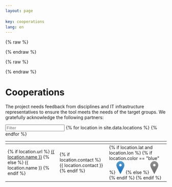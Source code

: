 ```yaml
---
layout: page

key: cooperations
lang: en
---
```


<link rel="stylesheet" href="{{ site.baseurl }}/css/leaflet.css" />

<script>
    var _locations = {{ site.data.locations | jsonify }};
</script>

{% raw  %}
<script id="popup-template" type="text/x-handlebars-template">

<h4>{{name}}</h4>

<dl>
    {{#if url}}
        <dt>URL</dt>
        <dd><a href="{{url}}" target="_blank">{{url}}</a></dd>
    {{/if}}
    {{#if contact}}
        <dt>Contact</dt>
        <dd>{{contact}}</dd>
    {{/if}}
    {{#if discipline}}
        <dt>Discipline</dt>
        <dd>{{discipline}}</dd>
    {{/if}}
    {{#if description}}
        <dt>Description</dt>
        <dd>{{description}}</dd>
    {{/if}}
</dl>

</script>
{% endraw %}

{% raw  %}
<script id="legend-template" type="text/x-handlebars-template">

<p>
    <img src="/img/icons/marker-icon-blue.png" /> Production instances
</p>
<p>
    <img src="/img/icons/marker-icon-grey.png" /> Testing instances
</p>

</script>
{% endraw %}

<script src="{{ site.baseurl }}/js/func.js"></script>
<script src="{{ site.baseurl }}/js/handlebars.min.js"></script>
<script src="{{ site.baseurl }}/js/leaflet.js"></script>
<script src="{{ site.baseurl }}/js/map.js"></script>

<script src="{{ site.baseurl }}/js/tablesorter.min.js"></script>
<script src="{{ site.baseurl }}/js/tablesorter.widgets.js"></script>
<link rel="stylesheet" type="text/css" href="/css/table.css">

<div id="map" class="map"></div>

Cooperations
============

The project needs feedback from disciplines and IT infrastructure representatives to ensure the tool meets the needs of the target groups. We gratefully acknowledge the following partners:

<input class="tabfilter" type="search" data-column="all" placeholder="Filter">
<table id="partners" class="tablesorter">
    <thead>
        <th class="name"></th><th></th><th></th>
    </thead>
    <tbody>
        {% for location in site.data.locations %}
            <tr>
                <td class="name">
                    {% if location.url %}
                        <a href="{{ location.url }}">{{ location.name }}</a>
                    {% else %}
                        {{ location.name }}
                    {% endif %}
                </td>
                <td class="contact">
                    {% if location.contact %}
                        {{ location.contact }}
                    {% endif %}
                </td>
                <td id="{{ location.name | slugify: latin }}" class="instance">
                    {% if location.lat and location.lon %}
                        {% if location.color == "blue" %}
                            <p style="display: none">live</p>
                            <img src="/img/icons/marker-icon-blue.png" />
                        {% else %}
                            <p style="display: none">test</p>
                            <img src="/img/icons/marker-icon-grey.png" />
                        {% endif %}
                        <script>
                            $("#{{ location.name | slugify }}")
                            .on("click", function(){
                                open_marker(
                                    "{{ location.name | slugify }}",
                                    [{{ location.lat }}, {{ location.lon }}],
                                    "{{ location.description | size }}"
                                );
                            });
                        </script>
                    {% endif %}
                </td>
            </tr>
        {% endfor %}
    </tbody>
</table>

<script>
    $(document).ready(function() {
        init_table();
    });
</script>
